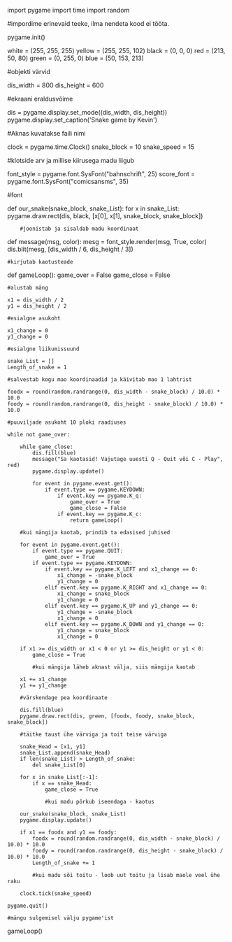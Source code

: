 import pygame
import time
import random

#impordime erinevaid teeke, ilma nendeta kood ei tööta.

pygame.init()

white = (255, 255, 255)
yellow = (255, 255, 102)
black = (0, 0, 0)
red = (213, 50, 80)
green = (0, 255, 0)
blue = (50, 153, 213)

#objekti värvid

dis_width = 800
dis_height = 600

#ekraani eraldusvõime

dis = pygame.display.set_mode((dis_width, dis_height))
pygame.display.set_caption('Snake game by Kevin')

#Aknas kuvatakse faili nimi

clock = pygame.time.Clock()
snake_block = 10
snake_speed = 15

#klotside arv ja millise kiirusega madu liigub

font_style = pygame.font.SysFont("bahnschrift", 25)
score_font = pygame.font.SysFont("comicsansms", 35)

#font

def our_snake(snake_block, snake_List):
    for x in snake_List:
        pygame.draw.rect(dis, black, [x[0], x[1], snake_block, snake_block])

        #joonistab ja sisaldab madu koordinaat

def message(msg, color):
    mesg = font_style.render(msg, True, color)
    dis.blit(mesg, [dis_width / 6, dis_height / 3])

    #kirjutab kaotusteade

def gameLoop():
    game_over = False
    game_close = False

    #alustab mäng

    x1 = dis_width / 2
    y1 = dis_height / 2

    #esialgne asukoht

    x1_change = 0
    y1_change = 0

    #esialgne liikumissuund

    snake_List = []
    Length_of_snake = 1
    
    #salvestab kogu mao koordinaadid ja käivitab mao 1 lahtrist
    
    foodx = round(random.randrange(0, dis_width - snake_block) / 10.0) * 10.0
    foody = round(random.randrange(0, dis_height - snake_block) / 10.0) * 10.0

    #puuviljade asukoht 10 ploki raadiuses

    while not game_over:

        while game_close:
            dis.fill(blue)
            message("Sa kaotasid! Vajutage uuesti Q - Quit või C - Play", red)
            pygame.display.update()

            for event in pygame.event.get():
                if event.type == pygame.KEYDOWN:
                    if event.key == pygame.K_q:
                        game_over = True
                        game_close = False
                    if event.key == pygame.K_c:
                        return gameLoop()
                        
        #kui mängija kaotab, prindib ta edasised juhised

        for event in pygame.event.get():
            if event.type == pygame.QUIT:
                game_over = True
            if event.type == pygame.KEYDOWN:
                if event.key == pygame.K_LEFT and x1_change == 0:  
                    x1_change = -snake_block
                    y1_change = 0
                elif event.key == pygame.K_RIGHT and x1_change == 0:  
                    x1_change = snake_block
                    y1_change = 0
                elif event.key == pygame.K_UP and y1_change == 0:  
                    y1_change = -snake_block
                    x1_change = 0
                elif event.key == pygame.K_DOWN and y1_change == 0:  
                    y1_change = snake_block
                    x1_change = 0

        if x1 >= dis_width or x1 < 0 or y1 >= dis_height or y1 < 0:
            game_close = True

            #kui mängija läheb aknast välja, siis mängija kaotab

        x1 += x1_change
        y1 += y1_change
        
        #värskendage pea koordinaate
        
        dis.fill(blue)
        pygame.draw.rect(dis, green, [foodx, foody, snake_block, snake_block])
        
        #täitke taust ühe värviga ja toit teise värviga

        snake_Head = [x1, y1]
        snake_List.append(snake_Head)
        if len(snake_List) > Length_of_snake:
            del snake_List[0]

        for x in snake_List[:-1]:  
            if x == snake_Head:
                game_close = True

                #kui madu põrkub iseendaga - kaotus

        our_snake(snake_block, snake_List)
        pygame.display.update()

        if x1 == foodx and y1 == foody:
            foodx = round(random.randrange(0, dis_width - snake_block) / 10.0) * 10.0
            foody = round(random.randrange(0, dis_height - snake_block) / 10.0) * 10.0
            Length_of_snake += 1
            
            #kui madu sõi toitu - loob uut toitu ja lisab maole veel ühe raku
            
        clock.tick(snake_speed)

    pygame.quit()

    #mängu sulgemisel välju pygame'ist

gameLoop()
